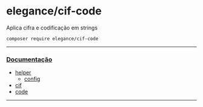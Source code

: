 # elegance/cif-code

Aplica cifra e codificação em strings

    composer require elegance/cif-code
    
---

### [Documentação](https://github.com/elegancephp/cif-code/tree/main/.doc)

 - [helper](https://github.com/elegancephp/cif-code/tree/main/.doc/helper)
    - [config](https://github.com/elegancephp/cif-code/tree/main/.doc/helper/config.md)
 - [cif](https://github.com/elegancephp/cif-code/tree/main/.doc/cif.md)
 - [code](https://github.com/elegancephp/cif-code/tree/main/.doc/code.md)
 
---